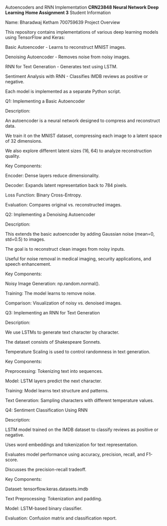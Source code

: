 Autoencoders and RNN Implementation
**CRN23848 Neural Network Deep Learning**
**Home Assignment 3**
Student Information

Name: Bharadwaj Ketham 700759639 
Project Overview

This repository contains implementations of various deep learning models using TensorFlow and Keras:

Basic Autoencoder - Learns to reconstruct MNIST images.

Denoising Autoencoder - Removes noise from noisy images.

RNN for Text Generation - Generates text using LSTM.

Sentiment Analysis with RNN - Classifies IMDB reviews as positive or negative.

Each model is implemented as a separate Python script.

Q1: Implementing a Basic Autoencoder

Description:

An autoencoder is a neural network designed to compress and reconstruct data.

We train it on the MNIST dataset, compressing each image to a latent space of 32 dimensions.

We also explore different latent sizes (16, 64) to analyze reconstruction quality.

Key Components:

Encoder: Dense layers reduce dimensionality.

Decoder: Expands latent representation back to 784 pixels.

Loss Function: Binary Cross-Entropy.

Evaluation: Compares original vs. reconstructed images.

Q2: Implementing a Denoising Autoencoder

Description:

This extends the basic autoencoder by adding Gaussian noise (mean=0, std=0.5) to images.

The goal is to reconstruct clean images from noisy inputs.

Useful for noise removal in medical imaging, security applications, and speech enhancement.

Key Components:

Noisy Image Generation: np.random.normal().

Training: The model learns to remove noise.

Comparison: Visualization of noisy vs. denoised images.

Q3: Implementing an RNN for Text Generation

Description:

We use LSTMs to generate text character by character.

The dataset consists of Shakespeare Sonnets.

Temperature Scaling is used to control randomness in text generation.

Key Components:

Preprocessing: Tokenizing text into sequences.

Model: LSTM layers predict the next character.

Training: Model learns text structure and patterns.

Text Generation: Sampling characters with different temperature values.

Q4: Sentiment Classification Using RNN

Description:

LSTM model trained on the IMDB dataset to classify reviews as positive or negative.

Uses word embeddings and tokenization for text representation.

Evaluates model performance using accuracy, precision, recall, and F1-score.

Discusses the precision-recall tradeoff.

Key Components:

Dataset: tensorflow.keras.datasets.imdb

Text Preprocessing: Tokenization and padding.

Model: LSTM-based binary classifier.

Evaluation: Confusion matrix and classification report.


